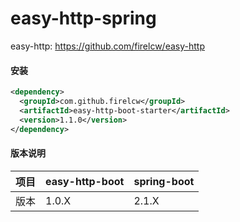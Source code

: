 # easy-http-spring
easy-http: https://github.com/firelcw/easy-http

#### 安装
``` xml
<dependency>
  <groupId>com.github.firelcw</groupId>
  <artifactId>easy-http-boot-starter</artifactId>
  <version>1.1.0</version>
</dependency>
```

#### 版本说明
| 项目 | easy-http-boot | spring-boot |
| ---- | -------------- | ----------- |
| 版本 | 1.0.X          | 2.1.X       |